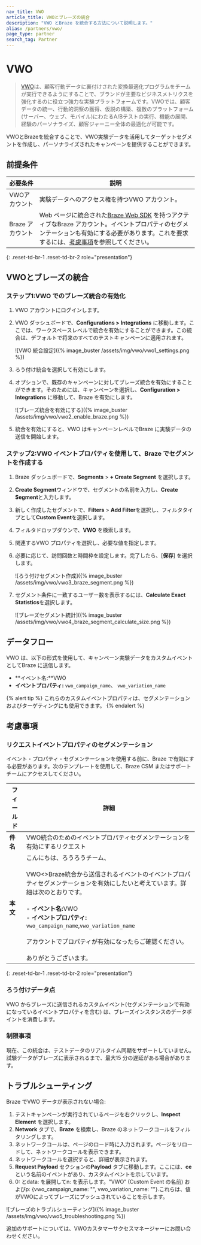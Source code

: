 ```yaml
---
nav_title: VWO
article_title: VWOとブレーズの統合
description: "VWO とBraze を統合する方法について説明します。"
alias: /partners/vwo/
page_type: partner
search_tag: Partner
---
```


# VWO

> [VWO](https://vwo.com/)は、顧客行動データに裏付けされた変換最適化プログラムをチームが実行できるようにすることで、ブランドが主要なビジネスメトリクスを強化するのに役立つ強力な実験プラットフォームです。VWOでは、顧客データの統一、行動的洞察の獲得、仮説の構築、複数のプラットフォーム(サーバー、ウェブ、モバイル)にわたるA/Bテストの実行、機能の展開、経験のパーソナライズ、顧客ジャーニー全体の最適化が可能です。

VWOとBrazeを統合することで、VWO実験データを活用してターゲットセグメントを作成し、パーソナライズされたキャンペーンを提供することができます。

## 前提条件

| 必要条件     | 説明 |
|-----------------|-------------|
| VWOアカウント     | 実験データへのアクセス権を持つVWO アカウント。 |
| Braze アカウント   | Web ページに統合された[Braze Web SDK]({{site.baseurl}}/developer_guide/sdk_integration/?sdktab=web) を持つアクティブなBraze アカウント。イベントプロパティのセグメンテーションも有効にする必要があります。これを要求するには、[考慮事項](#request-event-property-segmentation)を参照してください。 |
{: .reset-td-br-1 .reset-td-br-2 role="presentation"}

## VWOとブレーズの統合

### ステップ1:VWO でのブレーズ統合の有効化

1. VWO アカウントにログインします。
2. VWO ダッシュボードで、**Configurations > Integrations** に移動します。ここでは、ワークスペースレベルで統合を有効にすることができます。この統合は、デフォルトで将来のすべてのテストキャンペーンに適用されます。

   ![VWO 統合設定]({% image_buster /assets/img/vwo/vwo1_settings.png %})

4. ろう付け統合を選択して有効にします。
5. オプションで、既存のキャンペーンに対してブレーズ統合を有効にすることができます。そのためには、キャンペーンを選択し、**Configuration > Integrations** に移動して、Braze を有効にします。

   ![ブレーズ統合を有効にする]({% image_buster /assets/img/vwo/vwo2_enable_braze.png %})

6. 統合を有効にすると、VWO はキャンペーンレベルでBraze に実験データの送信を開始します。

### ステップ2:VWO イベントプロパティを使用して、Braze でセグメントを作成する

1. Braze ダッシュボードで、**Segments** > **\+ Create Segment** を選択します。
3. **Create Segment**ウィンドウで、セグメントの名前を入力し、**Create Segment**と入力します。
4. 新しく作成したセグメントで、**Filters** > **Add Filter**を選択し、フィルタタイプとして**Custom Event**を選択します。
6. フィルタドロップダウンで、**VWO** を検索します。
7. 関連するVWO プロパティを選択し、必要な値を指定します。
8. 必要に応じて、訪問回数と時間枠を設定します。完了したら、[**保存**] を選択します。

   ![ろう付けセグメント作成]({% image_buster /assets/img/vwo/vwo3_braze_segment.png %})

9. セグメント条件に一致するユーザー数を表示するには、**Calculate Exact Statistics**を選択します。

   ![ブレーズセグメント統計]({% image_buster /assets/img/vwo/vwo4_braze_segment_calculate_size.png %})

## データフロー

VWO は、以下の形式を使用して、キャンペーン実験データをカスタムイベントとしてBraze に送信します。

- **イベント名:**VWO
- **イベントプロパティ:** `vwo_campaign_name`、 `vwo_variation_name`

{% alert tip %}
これらのカスタムイベントプロパティは、セグメンテーションおよびターゲティングにも使用できます。
{% endalert %}

## 考慮事項

### リクエストイベントプロパティのセグメンテーション

イベント・プロパティ・セグメンテーションを使用する前に、Braze で有効にする必要があります。次のテンプレートを使用して、Braze CSM またはサポートチームにアクセスしてください。

   <table>
   <thead>
      <tr>
         <th>フィールド</th>
         <th>詳細</th>
      </tr>
   </thead>
   <tbody>
      <tr>
         <td><strong>件名</strong></td>
         <td>VWO統合のためのイベントプロパティセグメンテーションを有効にするリクエスト</td>
      </tr>
      <tr>
         <td><strong>本文</strong></td>
         <td>
         こんにちは、ろうろうチーム、<br><br>
         VWO&lt;>Braze統合から送信されるイベントのイベントプロパティセグメンテーションを有効にしたいと考えています。詳細は次のとおりです。<br><br>
         - <strong>イベント名:</strong>VWO<br>
         - <strong>イベントプロパティ:</strong> <code>vwo_campaign_name</code>,<code>vwo_variation_name</code><br><br>
         アカウントでプロパティが有効になったらご確認ください。<br><br>
         ありがとうございます。
         </td>
      </tr>
   </tbody>
   </table>
   {: .reset-td-br-1 .reset-td-br-2 role="presentation"}

### ろう付けデータ点

VWO からブレーズに送信されるカスタムイベント(セグメンテーションで有効になっているイベントプロパティを含む) は、ブレーズインスタンスのデータポイントを消費します。

### 制限事項

現在、この統合は、テストデータのリアルタイム同期をサポートしていません。試験データがブレーズに表示されるまで、最大15 分の遅延がある場合があります。

## トラブルシューティング

Braze でVWO データが表示されない場合:

1. テストキャンペーンが実行されているページを右クリックし、**Inspect Element** を選択します。
2. **Network** タブで、**Braze** を検索し、Braze のネットワークコールをフィルタリングします。
3. ネットワークコールは、ページのロード時に入力されます。ページをリロードして、ネットワークコールを表示できます。
4. ネットワークコールを選択すると、詳細が表示されます。
5. **Request Payload** セクションの**Payload** タブに移動します。ここには、**ce** という名前のイベントがあり、カスタムイベントを示しています。
6. 0: とdata: を展開してn: を表示します。"VWO" (Custom Event の名前) およびp: {vwo_campaign_name: "<your vwo campaign name>", vwo_variation_name: "<variation name>"}.これらは、値がVWOによってブレーズにプッシュされていることを示します。

 ![ブレーズのトラブルシューティング]({% image_buster /assets/img/vwo/vwo5_troubleshooting.png %})

追加のサポートについては、VWOカスタマーサクセスマネージャーにお問い合わせください。
